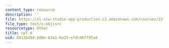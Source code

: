```yaml
---
content_type: resource
description: ''
file: https://ol-ocw-studio-app-production.s3.amazonaws.com/courses/22-312-engineering-of-nuclear-reactors-fall-2015/6012bd9db08e63a10a25efdcd6ff9fa4_cpf.m
file_type: text/x-objcsrc
resourcetype: Other
title: cpf.m
uid: 6012bd9d-b08e-63a1-0a25-efdcd6ff9fa4
---
```

